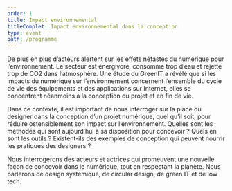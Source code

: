 ```yaml
---
order: 1
title: Impact environnemental
titleComplet: Impact environnemental dans la conception
type: event
path: /programme
---
```


De plus en plus d’acteurs alertent sur les effets néfastes du numérique pour l’environnement. Le secteur est énergivore, consomme trop d’eau et rejette trop de CO2 dans l’atmosphère. Une étude du GreenIT a révélé que si les impacts du numérique sur l’environnement concernent l’ensemble du cycle de vie des équipements et des applications sur Internet, elles se concentrent néanmoins à la conception du projet et en fin de vie.

Dans ce contexte, il est important de nous interroger sur la place du designer dans la conception d’un projet numérique, quel qu’il soit, pour réduire ostensiblement son impact sur l’environnement. Quelles sont les méthodes qui sont aujourd’hui à sa disposition pour concevoir ? Quels en sont les outils ? Existent-ils des exemples de conception qui peuvent nourrir les pratiques des designers ?

Nous interrogerons des acteurs et actrices qui promeuvent une nouvelle façon de concevoir dans le numérique, tout en respectant la planète. Nous parlerons de design systémique, de circular design, de green IT et de low tech.
